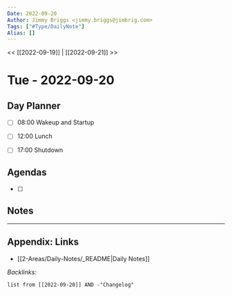 ```yaml
---
Date: 2022-09-20
Author: Jimmy Briggs <jimmy.briggs@jimbrig.com>
Tags: ["#Type/DailyNote"]
Alias: []
---
```


<< [[2022-09-19]] | [[2022-09-21]] >>

# Tue - 2022-09-20

## Day Planner

- [ ] 08:00 Wakeup and Startup
- [ ] 12:00 Lunch
- [ ] 17:00 Shutdown


## Agendas

- [ ] 

## Notes


***

## Appendix: Links

- [[2-Areas/Daily-Notes/_README|Daily Notes]]

*Backlinks:*

```dataview
list from [[2022-09-20]] AND -"Changelog"
```